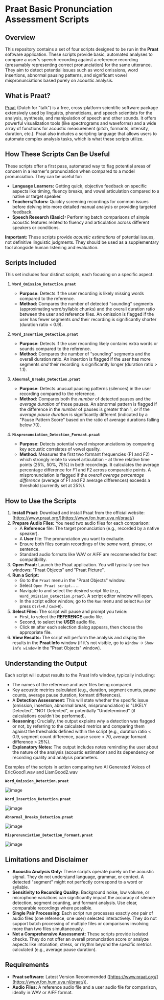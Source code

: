 # Praat Basic Pronunciation Assessment Scripts

## Overview

This repository contains a set of four scripts designed to be run in the **Praat** software application. These scripts provide basic, automated analyses to compare a user's speech recording against a reference recording (presumably representing correct pronunciation) for the same utterance. They aim to detect potential issues such as word omissions, word insertions, abnormal pausing patterns, and significant vowel mispronunciations based purely on acoustic analysis.

## What is Praat?

[Praat](https://www.fon.hum.uva.nl/praat/) (Dutch for "talk") is a free, cross-platform scientific software package extensively used by linguists, phoneticians, and speech scientists for the analysis, synthesis, and manipulation of speech and other sounds. It offers powerful visualization tools (like spectrograms and waveforms) and a wide array of functions for acoustic measurement (pitch, formants, intensity, duration, etc.). Praat also includes a scripting language that allows users to automate complex analysis tasks, which is what these scripts utilize.

## How These Scripts Can Be Useful

These scripts offer a first pass, automated way to flag potential areas of concern in a learner's pronunciation when compared to a model pronunciation. They can be useful for:

*   **Language Learners:** Getting quick, objective feedback on specific aspects like timing, fluency breaks, and vowel articulation compared to a native or target speaker.
*   **Teachers/Tutors:** Quickly screening recordings for common issues before delving into more detailed manual analysis or providing targeted feedback.
*   **Speech Research (Basic):** Performing batch comparisons of simple acoustic features related to fluency and articulation across different speakers or conditions.

**Important:** These scripts provide *acoustic estimations* of potential issues, not definitive linguistic judgments. They should be used as a supplementary tool alongside human listening and evaluation.

## Scripts Included

This set includes four distinct scripts, each focusing on a specific aspect:

1.  **`Word_Omission_Detection.praat`**
    *   **Purpose:** Detects if the user recording is likely missing words compared to the reference.
    *   **Method:** Compares the number of detected "sounding" segments (approximating word/syllable chunks) and the overall duration ratio between the user and reference files. An omission is flagged if the user has fewer segments *and* their recording is significantly shorter (duration ratio < 0.9).

2.  **`Word_Insertion_Detection.praat`**
    *   **Purpose:** Detects if the user recording likely contains extra words or sounds compared to the reference.
    *   **Method:** Compares the number of "sounding" segments and the overall duration ratio. An insertion is flagged if the user has more segments *and* their recording is significantly longer (duration ratio > 1.1).

3.  **`Abnormal_Breaks_Detection.praat`**
    *   **Purpose:** Detects unusual pausing patterns (silences) in the user recording compared to the reference.
    *   **Method:** Compares both the *number* of detected pauses and the *average duration* of those pauses. An abnormal pattern is flagged if the difference in the *number* of pauses is greater than 1, *or* if the *average pause duration* is significantly different (indicated by a "Pause Pattern Score" based on the ratio of average durations falling below 70).

4.  **`Mispronunciation_Detection_Formant.praat`**
    *   **Purpose:** Detects potential vowel mispronunciations by comparing key acoustic correlates of vowel quality.
    *   **Method:** Measures the first two formant frequencies (F1 and F2) – which strongly relate to vowel articulation – at three relative time points (25%, 50%, 75%) in both recordings. It calculates the average percentage difference for F1 and F2 across comparable points. A mispronunciation is flagged if the *overall average percentage difference* (average of F1 and F2 average differences) exceeds a threshold (currently set at 25%).

## How to Use the Scripts

1.  **Install Praat:** Download and install Praat from the official website: [https://www.praat.org/](https://www.fon.hum.uva.nl/praat/)
2.  **Prepare Audio Files:** You need two audio files for each comparison:
    *   A **Reference** file: The target pronunciation (e.g., recorded by a native speaker).
    *   A **User** file: The pronunciation you want to evaluate.
    *   Ensure both files contain recordings of the *same* word, phrase, or sentence.
    *   Standard audio formats like WAV or AIFF are recommended for best compatibility.
3.  **Open Praat:** Launch the Praat application. You will typically see two windows: "Praat Objects" and "Praat Picture".
4.  **Run a Script:**
    *   Go to the `Praat` menu in the "Praat Objects" window.
    *   Select `Open Praat script...`.
    *   Navigate to and select the desired script file (e.g., `Word_Omission_Detection.praat`). A script editor window will open.
    *   In the script editor window, go to the `Run` menu and select `Run` (or press `Ctrl+R` / `Cmd+R`).
5.  **Select Files:** The script will pause and prompt you twice:
    *   First, to select the **REFERENCE** audio file.
    *   Second, to select the **USER** audio file.
    *   Click `OK` after each selection dialog appears, then choose the appropriate file.
6.  **View Results:** The script will perform the analysis and display the results in the **Praat Info** window (if it's not visible, go to `Window` -> `Show info window` in the "Praat Objects" window).

## Understanding the Output

Each script will output results to the Praat Info window, typically including:

*   The names of the reference and user files being compared.
*   Key acoustic metrics calculated (e.g., duration, segment counts, pause counts, average pause duration, formant differences).
*   A **Detection Assessment**: This will state whether the specific issue (omission, insertion, abnormal break, mispronunciation) is "LIKELY Detected", "NOT Detected", or potentially "Undetermined" (if calculations couldn't be performed).
*   **Reasoning:** Crucially, the output explains *why* a detection was flagged or not, by referring to the calculated metrics and comparing them against the thresholds defined within the script (e.g., duration ratio < 0.9, segment count difference, pause score < 70, average formant difference > 25%).
*   **Explanatory Notes:** The output includes notes reminding the user about the nature of the analysis (acoustic estimation) and its dependency on recording quality and analysis parameters.

Examples of the scripts in action comparing two AI Generated Voices of EricGood1.wav and LiamGood2.wav

**`Word_Omission_Detection.praat`**

![image](https://github.com/user-attachments/assets/c65d40b4-b17c-4ade-8eda-b8832b508c5f)

**`Word_Insertion_Detection.praat`**

![image](https://github.com/user-attachments/assets/16aca52b-e26a-4d87-865c-9b01880ec325)

**`Abnormal_Breaks_Detection.praat`**

![image](https://github.com/user-attachments/assets/5c376859-d731-4ba4-9a86-0d37f2e128fe)

**`Mispronunciation_Detection_Formant.praat`**

![image](https://github.com/user-attachments/assets/d231b4c5-0848-488e-9d93-b5513050ef73)


## Limitations and Disclaimer

*   **Acoustic Analysis Only:** These scripts operate purely on the acoustic signal. They do not understand language, grammar, or context. A detected "segment" might not perfectly correspond to a word or syllable.
*   **Sensitivity to Recording Quality:** Background noise, low volume, or microphone variations can significantly impact the accuracy of silence detection, segment counting, and formant analysis. Use clear, comparable recordings where possible.
*   **Single Pair Processing:** Each script run processes exactly *one* pair of audio files (one reference, one user) selected interactively. They do not support batch processing of multiple files or comparisons involving more than two files simultaneously.
*   **Not a Comprehensive Assessment:** These scripts provide isolated checks. They do not offer an overall pronunciation score or analyze aspects like intonation, stress, or rhythm beyond the specific metrics calculated (e.g., average pause duration).


## Requirements

*   **Praat software:** Latest Version Recommended ([https://www.praat.org/](https://www.fon.hum.uva.nl/praat/)).
*   **Audio Files:** A reference audio file and a user audio file for comparison, ideally in WAV or AIFF format.
